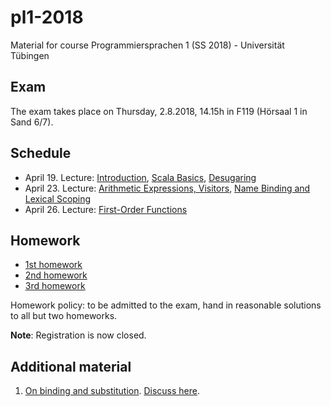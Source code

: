 # pl1-2018
Material for course Programmiersprachen 1 (SS 2018) - Universität Tübingen

## Exam
The exam takes place on Thursday, 2.8.2018, 14.15h in F119 (Hörsaal 1 in Sand 6/7).

## Schedule
- April 19. Lecture: [Introduction](lecturenotes/01-intro.scala), [Scala Basics](lecturenotes/02-scala-basics.scala), [Desugaring](lecturenotes/03-desugaring.scala)
- April 23. Lecture: [Arithmetic Expressions, Visitors](lecturenotes/04-ae.scala), [Name Binding and Lexical Scoping](lecturenotes/05-wae.scala)
- April 26. Lecture: [First-Order Functions](lecturenotes/06-f1wae.scala)

## Homework
- [1st homework](exercises/01Hw.scala)
- [2nd homework](exercises/02Hw.scala)
- [3rd homework](exercises/03Hw.md)

Homework policy: to be admitted to the exam, hand in reasonable solutions to all but two homeworks.

**Note**: Registration is now closed.

## Additional material
1. [On binding and substitution](exercises/additional-material/binding-substitution.md). [Discuss here](https://github.com/ps-tuebingen-courses/pl1-2018/issues/1).
